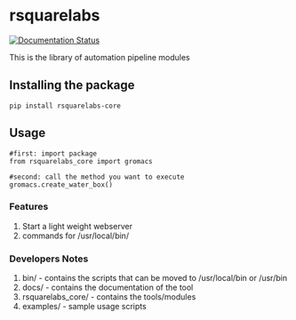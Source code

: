 # rsquarelabs

[![Documentation Status](https://readthedocs.org/projects/rsquarelabs-core/badge/?version=dev)](http://rsquarelabs-core.readthedocs.org/en/dev/?badge=dev)

This is the library of automation pipeline modules 


## Installing the package
`pip install rsquarelabs-core`

## Usage
```
#first: import package 
from rsquarelabs_core import gromacs

#second: call the method you want to execute
gromacs.create_water_box()

```



### Features 
1. Start a light weight webserver
2. commands for /usr/local/bin/







### Developers Notes 
1. bin/ - contains the scripts that can be moved to /usr/local/bin or /usr/bin
2. docs/ - contains the documentation of the tool
3. rsquarelabs_core/ - contains the tools/modules 
4. examples/ - sample usage scripts 

